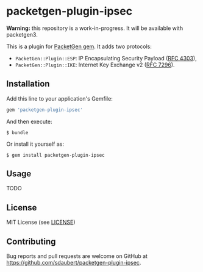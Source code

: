# packetgen-plugin-ipsec

**Warning:** this repository is a work-in-progress. It will be available with packetgen3.

This is a plugin for [PacketGen gem](https://github.com/sdaubert/packetgen). It adds two protocols:

* `PacketGen::Plugin::ESP`: IP Encapsulating Security Payload ([RFC 4303](https://tools.ietf.org/html/rfc4303)),
* `PacketGen::Plugin::IKE`: Internet Key Exchange v2 ([RFC 7296](https://tools.ietf.org/html/rfc7296)).

## Installation

Add this line to your application's Gemfile:

```ruby
gem 'packetgen-plugin-ipsec'
```

And then execute:

    $ bundle

Or install it yourself as:

    $ gem install packetgen-plugin-ipsec

## Usage

TODO

## License

MIT License (see [LICENSE](https://github.com/sdaubert/packetgen-plugin-ipsec/blob/master/LICENSE))

## Contributing

Bug reports and pull requests are welcome on GitHub at https://github.com/sdaubert/packetgen-plugin-ipsec.
